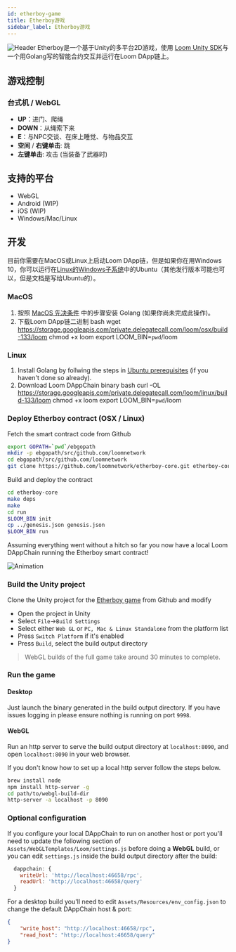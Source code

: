 ```yaml
---
id: etherboy-game
title: Etherboy游戏
sidebar_label: Etherboy游戏
---
```

![Header](/developers/img/ebw_splash.jpg) Etherboy是一个基于Unity的多平台2D游戏，使用 [Loom Unity SDK](unity-sdk.md)与一个用Golang写的智能合约交互并运行在Loom DApp链上。

## 游戏控制

### 台式机 / WebGL

- **UP**：进门、爬绳
- **DOWN**：从绳索下来
- **E**：与NPC交谈、在床上睡觉、与物品交互
- **空间** / **右键单击**: 跳
- **左键单击**: 攻击 (当装备了武器时)

## 支持的平台

- WebGL
- Android (WIP)
- iOS (WIP)
- Windows/Mac/Linux

## 开发

目前你需要在MacOS或Linux上启动Loom DApp链，但是如果你在用Windows 10，你可以运行在[Linux的Windows子系统](https://docs.microsoft.com/en-us/windows/wsl/install-win10)中的Ubuntu（其他发行版本可能也可以，但是文档是写给Ubuntu的）。

### MacOS

1. 按照 [MacOS 先决条件](prereqs.md) 中的步骤安装 Golang (如果你尚未完成此操作)。
2. 下载Loom DApp链二进制 
        bash
        wget https://storage.googleapis.com/private.delegatecall.com/loom/osx/build-133/loom
        chmod +x loom
        export LOOM_BIN=`pwd`/loom

### Linux

1. Install Golang by follwing the steps in [Ubuntu prerequisites](prereqs-ubuntu.md) (if you haven't done so already).
2. Download Loom DAppChain binary 
        bash
        curl -OL https://storage.googleapis.com/private.delegatecall.com/loom/linux/build-133/loom
        chmod +x loom
        export LOOM_BIN=`pwd`/loom

### Deploy Etherboy contract (OSX / Linux)

Fetch the smart contract code from Github

```bash
export GOPATH=`pwd`/ebgopath
mkdir -p ebgopath/src/github.com/loomnetwork
cd ebgopath/src/github.com/loomnetwork
git clone https://github.com/loomnetwork/etherboy-core.git etherboy-core
```

Build and deploy the contract

```bash
cd etherboy-core
make deps
make
cd run
$LOOM_BIN init
cp ../genesis.json genesis.json
$LOOM_BIN run
```

Assuming everything went without a hitch so far you now have a local Loom DAppChain running the Etherboy smart contract!

![Animation](/developers/img/etherboy-clip.gif)

### Build the Unity project

Clone the Unity project for the [Etherboy game](https://github.com/loomnetwork/Etherboy) from Github and modify

- Open the project in Unity
- Select `File`->`Build Settings`
- Select either `Web GL` or `PC, Mac & Linux Standalone` from the platform list
- Press `Switch Platform` if it's enabled
- Press `Build`, select the build output directory

> WebGL builds of the full game take around 30 minutes to complete.

### Run the game

#### Desktop

Just launch the binary generated in the build output directory. If you have issues logging in please ensure nothing is running on port `9998`.

#### WebGL

Run an http server to serve the build output directory at `localhost:8090`, and open `localhost:8090` in your web browser.

If you don't know how to set up a local http server follow the steps below.

```bash
brew install node
npm install http-server -g
cd path/to/webgl-build-dir
http-server -a localhost -p 8090
```

### Optional configuration

If you configure your local DAppChain to run on another host or port you'll need to update the following section of `Assets/WebGLTemplates/Loom/settings.js` before doing a **WebGL** build, or you can edit `settings.js` inside the build output directory after the build:

```js
  dappchain: {
    writeUrl: 'http://localhost:46658/rpc',
    readUrl: 'http://localhost:46658/query'
  }
```

For a desktop build you'll need to edit `Assets/Resources/env_config.json` to change the default DAppChain host & port:

```json
{
    "write_host": "http://localhost:46658/rpc",
    "read_host": "http://localhost:46658/query"
}
```